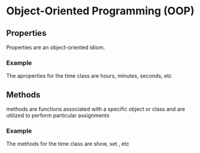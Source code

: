 # Object-Oriented Programming (OOP)

## Properties
Properties are an object-oriented idiom.
### Example 
The aproperties for the time class are hours, minutes, seconds, etc

## Methods
methods are functions associated with a specific object or class and are utilized to perform particular assignments
### Example
The methods for the time class are show, set , etc

